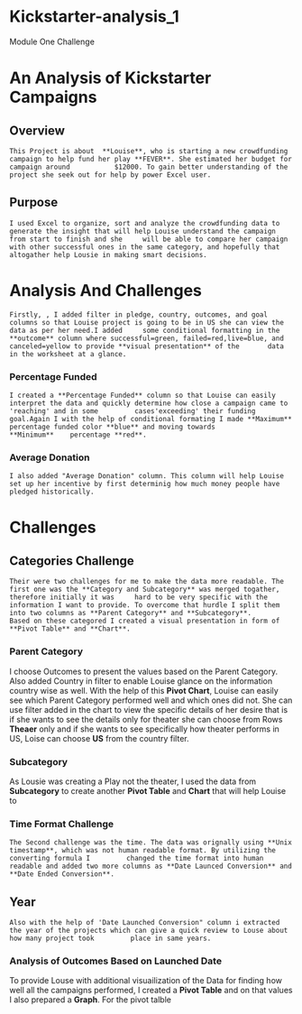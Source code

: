 # Kickstarter-analysis_1
Module One Challenge

# An Analysis of Kickstarter Campaigns 

## Overview
    This Project is about  **Louise**, who is starting a new crowdfunding campaign to help fund her play **FEVER**. She estimated her budget for campaign around           $12000. To gain better understanding of the project she seek out for help by power Excel user.
   
## Purpose
    I used Excel to organize, sort and analyze the crowdfunding data to generate the insight that will help Louise understand the campaign from start to finish and she     will be able to compare her campaign with other successful ones in the same category, and hopefully that altogather help Lousie in making smart decisions. 
   
 # Analysis And Challenges 
    Firstly, , I added filter in pledge, country, outcomes, and goal columns so that Louise project is going to be in US she can view the data as per her need.I added     some conditional formatting in the **outcome** column where successful=green, failed=red,live=blue, and canceled=yellow to provide **visual presentation** of the       data in the worksheet at a glance. 
   
### Percentage Funded
    I created a **Percentage Funded** column so that Louise can easily interpret the data and quickly determine how close a campaign came to 'reaching' and in some         cases'exceeding' their funding goal.Again I with the help of conditional formating I made **Maximum** percentage funded color **blue** and moving towards               **Minimum**    percentage **red**.
  
 ### Average Donation
    I also added "Average Donation" column. This column will help Louise set up her incentive by first determinig how much money people have pledged historically. 
   
# Challenges

## Categories Challenge 
    Their were two challenges for me to make the data more readable. The first one was the **Category and Subcategory** was merged togather, therefore initially it was     hard to be very specific with the information I want to provide. To overcome that hurdle I split them into two columns as **Parent Category** and **Subcategory**.
    Based on these categored I created a visual presentation in form of **Pivot Table** and **Chart**.
    
### Parent Category 
   I choose Outcomes to present the values based on the Parent Category. Also added Country in filter to enable Louise glance on the information country wise as well.    With the help of this **Pivot Chart**, Louise can easily see which Parent Category performed well and which ones did not. She can use filter added in the chart to      view the specific details of her desire that is if she wants to see the details only for theater she can choose from Rows **Theaer** only and if she wants to see      specifically how theater performs in US, Loise can choose **US** from the country filter. 
    
### Subcategory
   As Lousie was creating a Play not the theater, I used the data from **Subcategory**  to create another **Pivot Table** and **Chart** that will help Louise to 
    
 
 
 
### Time Format Challenge
    The Second challenge was the time. The data was orignally using **Unix timestamp**, which was not human readable format. By utilizing the converting formula I         changed the time format into human readable and added two more columns as **Date Launced Conversion** and **Date Ended Conversion**. 
   
## Year
    Also with the help of 'Date Launched Conversion" column i extracted the year of the projects which can give a quick review to Louse about how many project took         place in same years. 
   
### Analysis of Outcomes Based on Launched Date
   To provide Louse with additional visuailization of the Data for finding how well all the campaigns performed, I created a **Pivot Table** and on that values I also prepared a **Graph**. 
   For the pivot talble 
   

   
   
   
 
   
   
